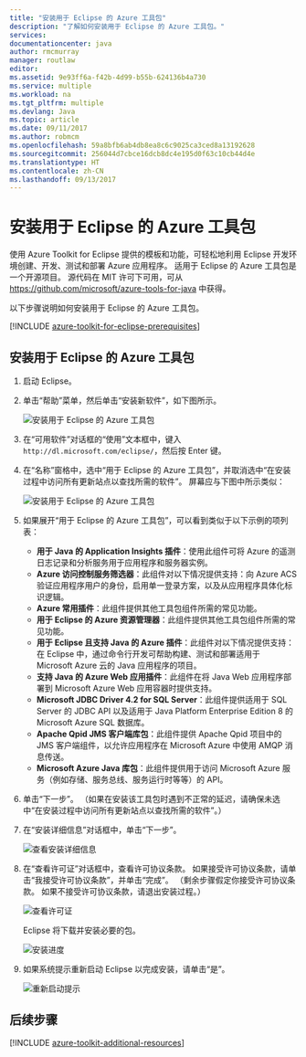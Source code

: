 ```yaml
---
title: "安装用于 Eclipse 的 Azure 工具包"
description: "了解如何安装用于 Eclipse 的 Azure 工具包。"
services: 
documentationcenter: java
author: rmcmurray
manager: routlaw
editor: 
ms.assetid: 9e93ff6a-f42b-4d99-b55b-624136b4a730
ms.service: multiple
ms.workload: na
ms.tgt_pltfrm: multiple
ms.devlang: Java
ms.topic: article
ms.date: 09/11/2017
ms.author: robmcm
ms.openlocfilehash: 59a8bfb6ab4db8ea8c6c9025ca3ced8a13192628
ms.sourcegitcommit: 256044d7cbce16dcb8dc4e195d0f63c10cb44d4e
ms.translationtype: HT
ms.contentlocale: zh-CN
ms.lasthandoff: 09/13/2017
---
```

# <a name="installing-the-azure-toolkit-for-eclipse"></a>安装用于 Eclipse 的 Azure 工具包

使用 Azure Toolkit for Eclipse 提供的模板和功能，可轻松地利用 Eclipse 开发环境创建、开发、测试和部署 Azure 应用程序。 适用于 Eclipse 的 Azure 工具包是一个开源项目。 源代码在 MIT 许可下可用，可从 <https://github.com/microsoft/azure-tools-for-java> 中获得。

以下步骤说明如何安装用于 Eclipse 的 Azure 工具包。

[!INCLUDE [azure-toolkit-for-eclipse-prerequisites](../includes/azure-toolkit-for-eclipse-prerequisites.md)]

## <a name="to-install-the-azure-toolkit-for-eclipse"></a>安装用于 Eclipse 的 Azure 工具包

1. 启动 Eclipse。

1. 单击“帮助”菜单，然后单击“安装新软件”，如下图所示。
   
   ![安装用于 Eclipse 的 Azure 工具包][01]

1. 在“可用软件”对话框的“使用”文本框中，键入 `http://dl.microsoft.com/eclipse/`，然后按 Enter 键。

1. 在“名称”窗格中，选中“用于 Eclipse 的 Azure 工具包”，并取消选中“在安装过程中访问所有更新站点以查找所需的软件”。 屏幕应与下图中所示类似：
   
   ![安装用于 Eclipse 的 Azure 工具包][02]

1. 如果展开“用于 Eclipse 的 Azure 工具包”，可以看到类似于以下示例的项列表：
   
   * **用于 Java 的 Application Insights 插件**：使用此组件可将 Azure 的遥测日志记录和分析服务用于应用程序和服务器实例。
   * **Azure 访问控制服务筛选器**：此组件对以下情况提供支持：向 Azure ACS 验证应用程序用户的身份，启用单一登录方案，以及从应用程序具体化标识逻辑。
   * **Azure 常用插件**：此组件提供其他工具包组件所需的常见功能。
   * **用于 Eclipse 的 Azure 资源管理器**：此组件提供其他工具包组件所需的常见功能。
   * **用于 Eclipse 且支持 Java 的 Azure 插件**：此组件对以下情况提供支持：在 Eclipse 中，通过命令行开发可帮助构建、测试和部署适用于 Microsoft Azure 云的 Java 应用程序的项目。
   * **支持 Java 的 Azure Web 应用插件**：此组件在将 Java Web 应用程序部署到 Microsoft Azure Web 应用容器时提供支持。
   * **Microsoft JDBC Driver 4.2 for SQL Server**：此组件提供适用于 SQL Server 的 JDBC API 以及适用于 Java Platform Enterprise Edition 8 的 Microsoft Azure SQL 数据库。
   * **Apache Qpid JMS 客户端库包**：此组件提供 Apache Qpid 项目中的 JMS 客户端组件，以允许应用程序在 Microsoft Azure 中使用 AMQP 消息传送。
   * **Microsoft Azure Java 库包**：此组件提供用于访问 Microsoft Azure 服务（例如存储、服务总线、服务运行时等等）的 API。

1. 单击“下一步”。 （如果在安装该工具包时遇到不正常的延迟，请确保未选中“在安装过程中访问所有更新站点以查找所需的软件”。）

1. 在“安装详细信息”对话框中，单击“下一步”。
   
   ![查看安装详细信息][03]

1. 在“查看许可证”对话框中，查看许可协议条款。 如果接受许可协议条款，请单击“我接受许可协议条款”，并单击“完成”。 （剩余步骤假定你接受许可协议条款。 如果不接受许可协议条款，请退出安装过程。）
   
   ![查看许可证][04]
   
   Eclipse 将下载并安装必要的包。
   
   ![安装进度][05]

1. 如果系统提示重新启动 Eclipse 以完成安装，请单击“是”。
   
   ![重新启动提示][06]

## <a name="next-steps"></a>后续步骤

[!INCLUDE [azure-toolkit-additional-resources](../includes/azure-toolkit-additional-resources.md)]

<!-- URL List -->

<!-- Legacy MSDN URL = https://msdn.microsoft.com/library/azure/hh690946.aspx -->

<!-- IMG List -->

[01]: media/azure-toolkit-for-eclipse-installation/eclipse-installation-01.png
[02]: media/azure-toolkit-for-eclipse-installation/eclipse-installation-02.png
[03]: media/azure-toolkit-for-eclipse-installation/eclipse-installation-03.png
[04]: media/azure-toolkit-for-eclipse-installation/eclipse-installation-04.png
[05]: media/azure-toolkit-for-eclipse-installation/eclipse-installation-05.png
[06]: media/azure-toolkit-for-eclipse-installation/eclipse-installation-06.png
